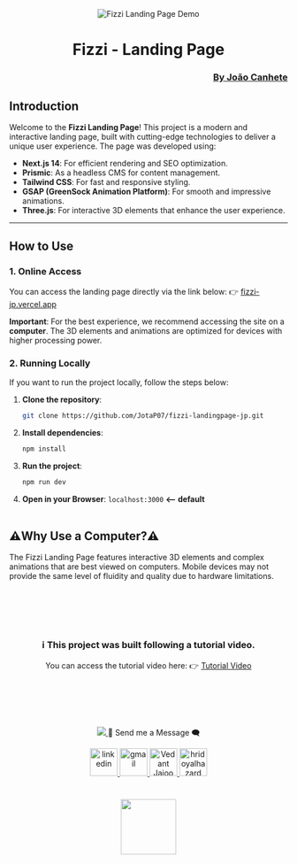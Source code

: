 <div align="center">
    <img src="https://github.com/JotaP07/fizzi-landingpage-jp/blob/master/fizzi-gif.gif?raw=true" alt="Fizzi Landing Page Demo" />
</div>

<div align="center">
    <h1>
        Fizzi - Landing Page
    </h1> 
    <div align="end">
        <h3>
            <a href="https://github.com/JotaP07" target="_blank">
                By João Canhete
            </a>
        </h3>
    </div>
</div>


## **Introduction**

Welcome to the **Fizzi Landing Page**! This project is a modern and interactive landing page, built with cutting-edge technologies to deliver a unique user experience. The page was developed using:

- **Next.js 14**: For efficient rendering and SEO optimization.
- **Prismic**: As a headless CMS for content management.
- **Tailwind CSS**: For fast and responsive styling.
- **GSAP (GreenSock Animation Platform)**: For smooth and impressive animations.
- **Three.js**: For interactive 3D elements that enhance the user experience.

---

## **How to Use**

### **1. Online Access**
You can access the landing page directly via the link below:
👉 [fizzi-jp.vercel.app](https://fizzi-landingpage-jp.vercel.app/)

**Important**: For the best experience, we recommend accessing the site on a **computer**. The 3D elements and animations are optimized for devices with higher processing power.


### **2. Running Locally**
If you want to run the project locally, follow the steps below:

1. **Clone the repository**:
   ```bash
   git clone https://github.com/JotaP07/fizzi-landingpage-jp.git
   
2. **Install dependencies**:
   ```bash
   npm install
   
3. **Run the project**:
   ```bash
   npm run dev
   
4. **Open in your Browser**:  ``` localhost:3000 ```  **<-- default**
<br></br>

## **⚠️Why Use a Computer?⚠️**
The Fizzi Landing Page features interactive 3D elements and complex animations that are best viewed on computers.
Mobile devices may not provide the same level of fluidity and quality due to hardware limitations.

<br></br>
<br></br>

<div align="center">
    <h3>ℹ️ This project was built following a tutorial video.</h3>
You can access the tutorial video here:
👉 <a  href="https://www.youtube.com/watch?v=RKQqrNyAC6k&t=19030s">Tutorial Video</a>
</div>

<br></br>
<br></br>


<p align="center">
   <a href="https://github.com/DenverCoder1/readme-typing-svg">
    <img src="https://readme-typing-svg.herokuapp.com?font=Cairo+Play&color=D3D3D3&size=40&center=true&vCenter=true&width=1000&height=80&lines=-+Hey,+Do+You+Want+to+Talk+to+Me?+-;-+Contact+Profiles+Below+-;-+I+Hope+You+Liked+My+Profile!+ッ+-;++;">
  </a>
   💬 Send me a Message 🗨️
</p>
<p align="center">
  <a href="https://www.linkedin.com/in/joão-pedro-canhete-34460b236/" target="_blank">
    <img src="https://user-images.githubusercontent.com/88904952/234979284-68c11d7f-1acc-4f0c-ac78-044e1037d7b0.png" alt="linkedin" height="50" width="50" />
  </a>
  <a href="mailto:jpcanhete.contact@gmail.com" target="_blank">
    <img src="https://github.com/Mo-Alsehli/Mo-Alsehli/assets/98949843/6d935082-a6bb-4f5d-be13-87b821d8421c" alt="gmail" height="50" width="50" />
  </a>
  <a href="https://x.com/JpDev_" target="_blank">
    <img alt="Vedant Jajoo Twitter" width="50" src="https://raw.githubusercontent.com/edent/SuperTinyIcons/099dc12b59179d07d534069bc8551718f786d91a/images/svg/twitter.svg" />
  </a>
  <a href="https://www.instagram.com/joao.canhete/" target="_blank">
    <img src="https://raw.githubusercontent.com/rahuldkjain/github-profile-readme-generator/master/src/images/icons/Social/instagram.svg" alt="hridoyalhazard" height="50" width="50" />
  </a>
</p>
<h1 align="center"></h1>
<p align="center">
   <img src="https://github.com/JotaP07/JotaP07/blob/master/logoAtt.png" width="100" > 
</p>
